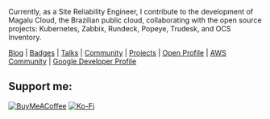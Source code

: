 Currently, as a Site Reliability Engineer, I contribute to the development of Magalu Cloud, the Brazilian public cloud, collaborating with the open source projects: Kubernetes, Zabbix, Rundeck, Popeye, Trudesk, and OCS Inventory.

[Blog](https://www.nataliagranato.xyz) | [Badges](https://www.credly.com/users/nataliagranato) | [Talks](https://speakerdeck.com/nataliagranato) | [Community](https://colabi.io/grupos/kubedevops) | [Projects](https://github.com/Tech-Preta) | [Open Profile](https://openprofile.dev/profile/natalia.granato) | [AWS Community](https://community.aws/@nataliagranato) | [Google Developer Profile](https://g.dev/nataliagranato)


<h2>Support me:</h2>

  [![BuyMeACoffee](https://img.shields.io/badge/Buy%20Me%20a%20Coffee-ffdd00?style=for-the-badge&logo=buy-me-a-coffee&logoColor=black)](https://buymeacoffee.com/nataliagranato) [![Ko-Fi](https://img.shields.io/badge/Ko--fi-F16061?style=for-the-badge&logo=ko-fi&logoColor=white)](https://ko-fi.com/nataliagranato) 









